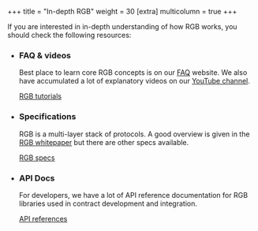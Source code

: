 +++
title = "In-depth RGB"
weight = 30
[extra]
multicolumn = true
+++

If you are interested in in-depth understanding of how RGB works, you should
check the following resources:

* ### FAQ & videos

  Best place to learn core RGB concepts is on our [FAQ] website. We also have
  accumulated a lot of explanatory videos on our [YouTube channel].

  <a href="/docs#tutorials" class="button button-secondary">RGB tutorials</a>

* ### Specifications

  RGB is a multi-layer stack of protocols. A good overview is given in the
  [RGB whitepaper] but there are other specs available.

  <a href="/docs#specs" class="button button-secondary">RGB specs</a>

* ### API Docs

  For developers, we have a lot of API reference documentation for RGB libraries
  used in contract development and integration.

  <a href="/docs#api" class="button button-secondary">API references</a>

[FAQ]: https://rgbfaq.com
[YouTube channel]: https://youtube.com/LNP-BP
[RGB whitepaper]: https://blackpaper.rgb.tech
